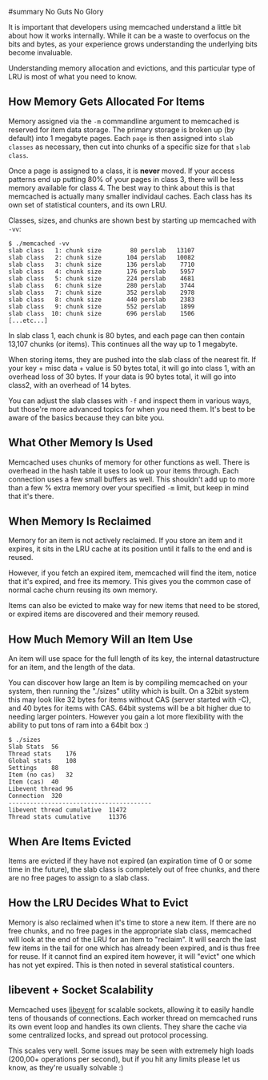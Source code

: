 ﻿#summary No Guts No Glory



It is important that developers using memcached understand a little bit about how it works internally. While it can be a waste to overfocus on the bits and bytes, as your experience grows understanding the underlying bits become invaluable.

Understanding memory allocation and evictions, and this particular type of LRU is most of what you need to know.

## How Memory Gets Allocated For Items ##

Memory assigned via the `-m` commandline argument to memcached is reserved for item data storage. The primary storage is broken up (by default) into 1 megabyte pages. Each `page` is then assigned into `slab classes` as necessary, then cut into chunks of a specific size for that `slab class`.

Once a page is assigned to a class, it is **never** moved. If your access patterns end up putting 80% of your pages in class 3, there will be less memory available for class 4. The best way to think about this is that memcached is actually many smaller individaul caches. Each class has its own set of statistical counters, and its own LRU.

Classes, sizes, and chunks are shown best by starting up memcached with `-vv`:

```
$ ./memcached -vv
slab class   1: chunk size        80 perslab   13107
slab class   2: chunk size       104 perslab   10082
slab class   3: chunk size       136 perslab    7710
slab class   4: chunk size       176 perslab    5957
slab class   5: chunk size       224 perslab    4681
slab class   6: chunk size       280 perslab    3744
slab class   7: chunk size       352 perslab    2978
slab class   8: chunk size       440 perslab    2383
slab class   9: chunk size       552 perslab    1899
slab class  10: chunk size       696 perslab    1506
[...etc...]
```

In slab class 1, each chunk is 80 bytes, and each page can then contain 13,107 chunks (or items). This continues all the way up to 1 megabyte.

When storing items, they are pushed into the slab class of the nearest fit. If your key + misc data + value is 50 bytes total, it will go into class 1, with an overhead loss of 30 bytes. If your data is 90 bytes total, it will go into class2, with an overhead of 14 bytes.

You can adjust the slab classes with `-f` and inspect them in various ways, but those're more advanced topics for when you need them. It's best to be aware of the basics because they can bite you.

## What Other Memory Is Used ##

Memcached uses chunks of memory for other functions as well. There is overhead in the hash table it uses to look up your items through. Each connection uses a few small buffers as well. This shouldn't add up to more than a few % extra memory over your specified `-m` limit, but keep in mind that it's there.

## When Memory Is Reclaimed ##

Memory for an item is not actively reclaimed. If you store an item and it expires, it sits in the LRU cache at its position until it falls to the end and is reused.

However, if you fetch an expired item, memcached will find the item, notice that it's expired, and free its memory. This gives you the common case of normal cache churn reusing its own memory.

Items can also be evicted to make way for new items that need to be stored, or expired items are discovered and their memory reused.

## How Much Memory Will an Item Use ##

An item will use space for the full length of its key, the internal datastructure for an item, and the length of the data.

You can discover how large an Item is by compiling memcached on your system, then running the "./sizes" utility which is built. On a 32bit system this may look like 32 bytes for items without CAS (server started with -C), and 40 bytes for items with CAS. 64bit systems will be a bit higher due to needing larger pointers. However you gain a lot more flexibility with the ability to put tons of ram into a 64bit box :)

```
$ ./sizes 
Slab Stats	56
Thread stats	176
Global stats	108
Settings	88
Item (no cas)	32
Item (cas)	40
Libevent thread	96
Connection	320
----------------------------------------
libevent thread cumulative	11472
Thread stats cumulative		11376
```

## When Are Items Evicted ##

Items are evicted if they have not expired (an expiration time of 0 or some time in the future), the slab class is completely out of free chunks, and there are no free pages to assign to a slab class.

## How the LRU Decides What to Evict ##

Memory is also reclaimed when it's time to store a new item. If there are no free chunks, and no free pages in the appropriate slab class, memcached will look at the end of the LRU for an item to "reclaim". It will search the last few items in the tail for one which has already been expired, and is thus free for reuse. If it cannot find an expired item however, it will "evict" one which has not yet expired. This is then noted in several statistical counters.

## libevent + Socket Scalability ##

Memcached uses [libevent](http://www.monkey.org/~provos/libevent/) for scalable sockets, allowing it to easily handle tens of thousands of connections. Each worker thread on memcached runs its own event loop and handles its own clients. They share the cache via some centralized locks, and spread out protocol processing.

This scales very well. Some issues may be seen with extremely high loads (200,00+ operations per second), but if you hit any limits please let us know, as they're usually solvable :)
